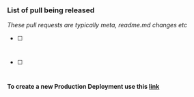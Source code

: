 ### List of pull being released
_These pull requests are typically meta, readme.md changes etc_
- [ ] #
- [ ] #

#### To create a new Production Deployment use this [link](https://github.com/brainstormforce/sigmize-store/compare/main...staging?expand=1&template=production_deployment.md&title=Production+Deployment+YYYY-MM-DD&labels=Production+Deployment)